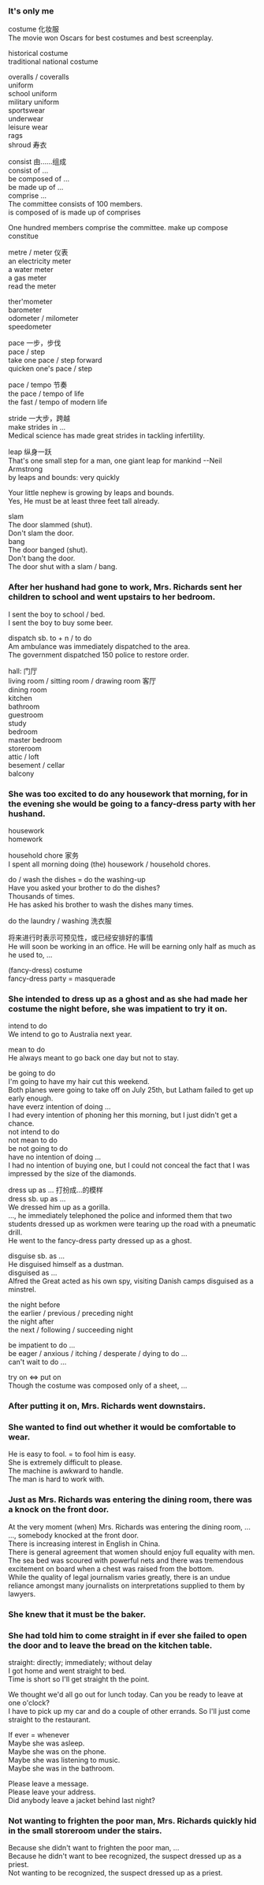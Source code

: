 ### It's only me  
costume 化妆服  
The movie won Oscars for best costumes and best screenplay.  
  
historical costume  
traditional national costume  
  
overalls / coveralls  
uniform  
school uniform  
military uniform  
sportswear  
underwear  
leisure wear  
rags  
shroud  寿衣  
  
consist  由......组成  
consist of ...  
be composed of ...  
be made up of ...  
comprise ...  
The committee consists of 100 members.  
              is composed of
              is made up of 
              comprises  

One hundred members comprise the committee. 
                    make up 
                    compose
                    constitue  

metre / meter 仪表  
an electricity meter  
a water meter  
a gas meter  
read the meter  
  
ther'mometer  
barometer  
odometer / milometer  
speedometer  
  
pace 一步，步伐  
pace / step  
take one pace / step forward  
quicken one's pace / step  
  
pace / tempo 节奏  
the pace / tempo of life  
the fast / tempo of modern life  
  
stride  一大步，跨越  
make strides in ...  
Medical science has made great strides in tackling infertility.  

leap  纵身一跃  
That's one small step for a man, one giant leap for mankind --Neil Armstrong  
by leaps and bounds: very quickly  

Your little nephew is growing by leaps and bounds.  
Yes, He must be at least three feet tall already.  
  
slam  
The door slammed (shut).  
Don't slam the door.  
bang  
The door banged (shut).  
Don't bang the door.  
The door shut with a slam / bang.  
  
### After her hushand had gone to work, Mrs. Richards sent her children to school and went upstairs to her bedroom.  
  
I sent the boy to school / bed.  
I sent the boy to buy some beer.  
  
dispatch sb. to + n / to do  
Am ambulance was immediately dispatched to the area.  
The government dispatched 150 police to restore order.  
  
hall: 门厅  
living room / sitting room / drawing room 客厅  
dining room  
kitchen  
bathroom  
guestroom  
study  
bedroom  
master bedroom  
storeroom  
attic / loft  
besement / cellar  
balcony  

### She was too excited to do any housework that morning, for in the evening she would be going to a fancy-dress party with her hushand.  
  
housework  
homework  
  
household chore  家务  
I spent all morning doing (the) housework / household chores.  
  
do / wash the dishes = do the washing-up  
Have you asked your brother to do the dishes?  
Thousands of times.  
He has asked his brother to wash the dishes many times.  
  
do the laundry / washing  洗衣服  
  
将来进行时表示可预见性，或已经安排好的事情  
He will soon be working in an office. He will be earning only half as much as he used to, ...  
  
(fancy-dress) costume  
fancy-dress party = masquerade  

### She intended to dress up as a ghost and as she had made her costume the night before, she was impatient to try it on.  

intend to do  
We intend to go to Australia next year.  

mean to do  
He always meant to go back one day but not to stay.  

be going to do  
I'm going to have my hair cut this weekend.  
Both planes were going to take off on July 25th, but Latham failed to get up early enough.  
have everz intention of doing ...  
I had every intention of phoning her this morning, but I just didn't get a chance.  
not intend to do  
not mean to do  
be not going to do  
have no intention of doing ...  
I had no intention of buying one, but I could not conceal the fact that I was impressed by the size of the diamonds.  
  
dress up as ...  打扮成...的模样  
dress sb. up as ...  
We dressed him up as a gorilla.  
..., he immediately telephoned the police and informed them that two students dressed up as workmen were tearing up the road with a pneumatic drill.  
He went to the fancy-dress party dressed up as a ghost.  
  
disguise sb. as ...  
He disguised himself as a dustman.  
disguised as ...  
Alfred the Great acted as his own spy, visiting Danish camps disguised as a minstrel.  
  
the night before  
the earlier / previous / preceding night  
the night after  
the next / following / succeeding night  
  
be impatient to do ...  
be eager / anxious / itching / desperate / dying to do ...  
can't wait to do ...  
  
try on <=> put on  
Though the costume was composed only of a sheet, ...  
  
### After putting it on, Mrs. Richards went downstairs.  
### She wanted to find out whether it would be comfortable to wear.  
He is easy to fool. = to fool him is easy.  
She is extremely difficult to please.  
The machine is awkward to handle.  
The man is hard to work with.  
  
### Just as Mrs. Richards was entering the dining room, there was a knock on the front door.  
At the very moment (when) Mrs. Richards was entering the dining room, ...  
..., somebody knocked at the front door.  
There is increasing interest in English in China.  
There is general agreement that women should enjoy full equality with men.  
The sea bed was scoured with powerful nets and there was tremendous excitement on board when a chest was raised from the bottom.  
While the quality of legal journalism varies greatly, there is an undue reliance amongst many journalists on interpretations supplied to them by lawyers.  
  
### She knew that it must be the baker.  
### She had told him to come straight in if ever she failed to open the door and to leave the bread on the kitchen table.  
  
straight: directly; immediately; without delay  
I got home and went straight to bed.  
Time is short so I'll get straight th the point.  
  
We thought we'd all go out for lunch today. Can you be ready to leave at one o'clock?  
I have to pick up my car and do a couple of other errands. So I'll just come straight to the restaurant.  
  
If ever = whenever  
Maybe she was asleep.  
Maybe she was on the phone.  
Maybe she was listening to music.  
Maybe she was in the bathroom.  
  
Please leave a message.  
Please leave your address.  
Did anybody leave a jacket behind last night?  
  
### Not wanting to frighten the poor man, Mrs. Richards quickly hid in the small storeroom under the stairs.  
Because she didn't want to frighten the poor man, ...  
Because he didn't want to bee recognized, the suspect dressed up as a priest.  
Not wanting to be recognized, the suspect dressed up as a priest.  